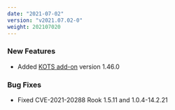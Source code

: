 ```yaml
---
date: "2021-07-02"
version: "v2021.07.02-0"
weight: 202107020
---
```


### <span class="label label-green">New Features</span>
- Added [KOTS add-on](/docs/add-ons/kotsadm) version 1.46.0

### <span class="label label-orange">Bug Fixes</span>
- Fixed CVE-2021-20288 Rook 1.5.11 and 1.0.4-14.2.21
